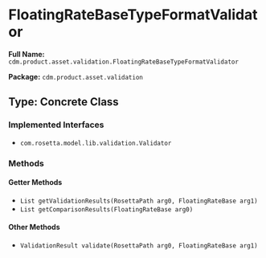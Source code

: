 # FloatingRateBaseTypeFormatValidator

**Full Name:** `cdm.product.asset.validation.FloatingRateBaseTypeFormatValidator`

**Package:** `cdm.product.asset.validation`

## Type: Concrete Class

### Implemented Interfaces

- `com.rosetta.model.lib.validation.Validator`

### Methods

#### Getter Methods

- `List getValidationResults(RosettaPath arg0, FloatingRateBase arg1)`
- `List getComparisonResults(FloatingRateBase arg0)`

#### Other Methods

- `ValidationResult validate(RosettaPath arg0, FloatingRateBase arg1)`

